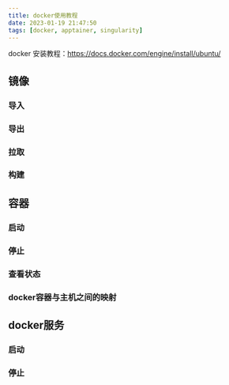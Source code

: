 ```yaml
---
title: docker使用教程
date: 2023-01-19 21:47:50
tags: [docker, apptainer, singularity]
---
```


docker 安装教程：https://docs.docker.com/engine/install/ubuntu/

<!--more-->

## 镜像

### 导入

### 导出

### 拉取

### 构建

## 容器

### 启动

### 停止

### 查看状态

### docker容器与主机之间的映射

## docker服务

### 启动

### 停止